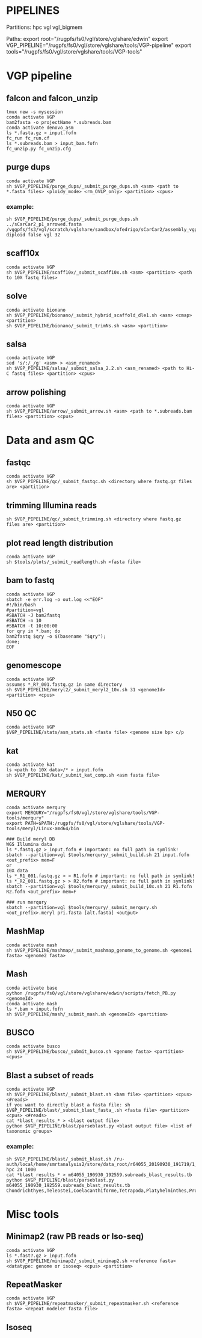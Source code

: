 # PIPELINES

Partitions:
hpc
vgl
vgl_bigmem

Paths:
export root="/rugpfs/fs0/vgl/store/vglshare/edwin"
export VGP_PIPELINE="/rugpfs/fs0/vgl/store/vglshare/tools/VGP-pipeline"
export tools="/rugpfs/fs0/vgl/store/vglshare/tools/VGP-tools"

# VGP pipeline

## falcon and falcon_unzip
	tmux new -s mysession
	conda activate VGP
	bam2fasta -o projectName *.subreads.bam
	conda activate denovo_asm
	ls *.fasta.gz > input.fofn
	fc_run fc_run.cf
	ls *.subreads.bam > input_bam.fofn
	fc_unzip.py fc_unzip.cfg 

## purge dups
	conda activate VGP
	sh $VGP_PIPELINE/purge_dups/_submit_purge_dups.sh <asm> <path to *.fasta files> <ploidy_mode> <rm_OVLP_only> <partition> <cpus>

### example:
	sh $VGP_PIPELINE/purge_dups/_submit_purge_dups.sh ../sCarCar2_p1_arrowed.fasta /vggpfs/fs3/vgl/scratch/vglshare/sandbox/ofedrigo/sCarCar2/assembly_vgp/intermediates/purge_dups/fasta/ diploid false vgl 32

## scaff10x
	conda activate VGP
	sh $VGP_PIPELINE/scaff10x/_submit_scaff10x.sh <asm> <partition> <path to 10X fastq files>
	
## solve
	conda activate bionano
	sh $VGP_PIPELINE/bionano/_submit_hybrid_scaffold_dle1.sh <asm> <cmap> <partition>
	sh $VGP_PIPELINE/bionano/_submit_trimNs.sh <asm> <partition>

## salsa
	conda activate VGP
	sed 's/:/_/g' <asm> > <asm_renamed>
	sh $VGP_PIPELINE/salsa/_submit_salsa_2.2.sh <asm_renamed> <path to Hi-C fastq files> <partition> <cpus>

## arrow polishing
	conda activate VGP
	sh $VGP_PIPELINE/arrow/_submit_arrow.sh <asm> <path to *.subreads.bam files> <partition> <cpus>

# Data and asm QC	

## fastqc
	conda activate VGP
	sh $VGP_PIPELINE/qc/_submit_fastqc.sh <directory where fastq.gz files are> <partition>
	
## trimming Illumina reads
	sh $VGP_PIPELINE/qc/_submit_trimming.sh <directory where fastq.gz files are> <partition>

## plot read length distribution
    conda activate VGP
    sh $tools/plots/_submit_readlength.sh <fasta file>

## bam to fastq
	conda activate VGP
	sbatch -e err.log -o out.log <<"EOF"
	#!/bin/bash
	#partition=vgl
	#SBATCH -J bam2fastq
	#SBATCH -n 10
	#SBATCH -t 10:00:00
	for qry in *.bam; do
	bam2fastq $qry -o $(basename "$qry"); 
	done;
	EOF
	
## genomescope
	conda activate VGP
	assumes *_R?_001.fastq.gz in same directory
	sh $VGP_PIPELINE/meryl2/_submit_meryl2_10x.sh 31 <genomeId> <partition> <cpus>

## N50 QC
	conda activate VGP
	$VGP_PIPELINE/stats/asm_stats.sh <fasta file> <genome size bp> c/p

## kat
	conda activate kat
	ls <path to 10X data>/* > input.fofn
	sh $VGP_PIPELINE/kat/_submit_kat_comp.sh <asm fasta file>

## MERQURY	
	conda activate merqury
	export MERQURY="/rugpfs/fs0/vgl/store/vglshare/tools/VGP-tools/merqury"
	export PATH=$PATH:/rugpfs/fs0/vgl/store/vglshare/tools/VGP-tools/meryl/Linux-amd64/bin	

	### Build meryl DB
	WGS Illumina data
	ls *.fastq.gz > input.fofn # important: no full path in symlink!
	sbatch --partition=vgl $tools/merqury/_submit_build.sh 21 input.fofn <out_prefix> mem=F
	or
	10X data
	ls *_R1_001.fastq.gz > > R1.fofn # important: no full path in symlink!
	ls *_R2_001.fastq.gz > > R2.fofn # important: no full path in symlink!
	sbatch --partition=vgl $tools/merqury/_submit_build_10x.sh 21 R1.fofn R2.fofn <out_prefix> mem=F

	### run merqury
	sbatch --partition=vgl $tools/merqury/_submit_merqury.sh <out_prefix>.meryl pri.fasta [alt.fasta] <output>

## MashMap
	conda activate mash
	sh $VGP_PIPELINE/mashmap/_submit_mashmap_genome_to_genome.sh <genome1 fasta> <genome2 fasta>

## Mash
	conda activate base
	python /rugpfs/fs0/vgl/store/vglshare/edwin/scripts/fetch_PB.py <genomeId>
	conda activate mash
	ls *.bam > input.fofn
	sh $VGP_PIPELINE/mash/_submit_mash.sh <genomeId> <partition>

## BUSCO
	conda activate busco
	sh $VGP_PIPELINE/busco/_submit_busco.sh <genome fasta> <partition> <cpus>

## Blast a subset of reads
	conda activate VGP
	sh $VGP_PIPELINE/blast/_submit_blast.sh <bam file> <partition> <cpus> <#reads>
	if you want to directly blast a fasta file: sh $VGP_PIPELINE/blast/_submit_blast_fasta_.sh <fasta file> <partition> <cpus> <#reads>
	cat *blast_results_* > <blast output file>
	python $VGP_PIPELINE/blast/parseblast.py <blast output file> <list of taxonomic groups>
	
	
### example:
	sh $VGP_PIPELINE/blast/_submit_blast.sh /ru-auth/local/home/smrtanalysis2/store/data_root/r64055_20190930_191719/1_A01/m64055_190930_192559.subreads.bam hpc 24 1000
	cat *blast_results_* > m64055_190930_192559.subreads_blast_results.tb
	python $VGP_PIPELINE/blast/parseblast.py m64055_190930_192559.subreads_blast_results.tb Chondrichthyes,Teleostei,Coelacanthiforme,Tetrapoda,Platyhelminthes,Protostomia,Viridiplantae,Fungi,Bacteria
	
# Misc tools
## Minimap2 (raw PB reads or Iso-seq)
	conda activate VGP
	ls *.fast?.gz > input.fofn
	sh $VGP_PIPELINE/minimap2/_submit_minimap2.sh <reference fasta> <datatype: genome or isoseq> <cpus> <partition>

## RepeatMasker
	conda activate VGP
	sh $VGP_PIPELINE/repeatmasker/_submit_repeatmasker.sh <reference fasta> <repeat modeler fasta file>
	
## Isoseq
